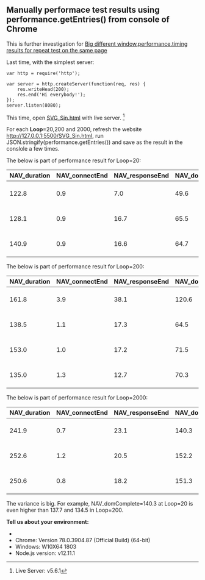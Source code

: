 ## Manually performace test results using performance.getEntries() from console of Chrome

This is further investigation for [Big different window.performance.timing results for repeat test on the same page](https://github.com/GoogleChrome/puppeteer/issues/5110)

Last time, with the simplest server:
```
var http = require('http');

var server = http.createServer(function(req, res) {
    res.writeHead(200);
    res.end('Hi everybody!');
});
server.listen(8080);
```
This time, open [SVG_Sin.html](https://github.com/rubyzhao/Sine-Wave-with-basic-SVG/blob/master/SVG_Sin.html) with live server. [^1] 

For each **Loop**=20,200 and 2000, refresh the website http://127.0.0.1:5500/SVG_Sin.html, run JSON.stringify(performance.getEntries()) and save as the result in the conslole a few times. 

The below is part of performance result for Loop=20:

NAV_duration | NAV_connectEnd | NAV_responseEnd | NAV_domContentLoadedEventEnd | NAV_domComplete | FP_startTime | LogFileTime
---|---|---|---|---|---|---
122.8 | 0.9 | 7.0 | 49.6 | 122.3 | 52.7 | 03-11-2019-11-34-35
128.1 | 0.9 | 16.7 | 65.5 | 127.4 | 69.3 | 03-11-2019-11-34-55
140.9 | 0.9 | 16.6 | 64.7 | 140.3 | 67.9 | 03-11-2019-11-35-30

The below is part of performance result for Loop=200:

NAV_duration | NAV_connectEnd | NAV_responseEnd | NAV_domContentLoadedEventEnd | NAV_domComplete | FP_startTime | LogFileTime
---|---|---|---|---|---|---
161.8 | 3.9 | 38.1 | 120.6 | 160.8 | 100.5 | 03-11-2019-11-12-15
138.5 | 1.1 | 17.3 | 64.5 | 137.7 | 72.8 | 03-11-2019-11-12-32
153.0 | 1.0 | 17.2 | 71.5 | 151.9 | 77.4 | 03-11-2019-11-12-49
135.0 | 1.3 | 12.7 | 70.3 | 134.5 | 77.5 | 03-11-2019-11-32-42

The below is part of performance result for Loop=2000:

NAV_duration | NAV_connectEnd | NAV_responseEnd | NAV_domContentLoadedEventEnd | NAV_domComplete | FP_startTime | LogFileTime
---|---|---|---|---|---|---
241.9 | 0.7 | 23.1 | 140.3 | 240.6 | 172.06 | 03-11-2019-10-12-03
252.6 | 1.2 | 20.5 | 152.2 | 251.6 | 178.86 | 03-11-2019-10-16-31
250.6 | 0.8 | 18.2 | 151.3 | 249.8 | 182.095 | 03-11-2019-11-08-26

The variance is big. For example, NAV_domComplete=140.3 at Loop=20 is even higher than 137.7 and 134.5 in Loop=200.

**Tell us about your environment:**
- [^1]: Live Server: v5.6.1
- Chrome: Version 78.0.3904.87 (Official Build) (64-bit)
- Windows: W10X64 1803
- Node.js version: v12.11.1

